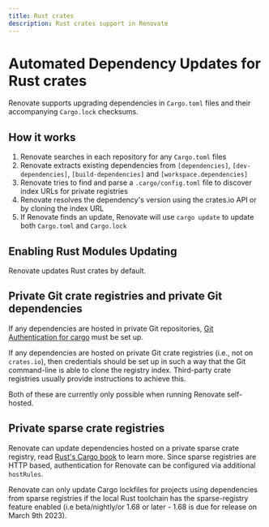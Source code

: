 ```yaml
---
title: Rust crates
description: Rust crates support in Renovate
---
```


# Automated Dependency Updates for Rust crates

Renovate supports upgrading dependencies in `Cargo.toml` files and their accompanying `Cargo.lock` checksums.

## How it works

1. Renovate searches in each repository for any `Cargo.toml` files
1. Renovate extracts existing dependencies from `[dependencies]`, `[dev-dependencies]`, `[build-dependencies]` and `[workspace.dependencies]`
1. Renovate tries to find and parse a `.cargo/config.toml` file to discover index URLs for private registries
1. Renovate resolves the dependency's version using the crates.io API or by cloning the index URL
1. If Renovate finds an update, Renovate will use `cargo update` to update both `Cargo.toml` and `Cargo.lock`

## Enabling Rust Modules Updating

Renovate updates Rust crates by default.

## Private Git crate registries and private Git dependencies

If any dependencies are hosted in private Git repositories, [Git Authentication for cargo](https://doc.rust-lang.org/cargo/appendix/git-authentication.html) must be set up.

If any dependencies are hosted on private Git crate registries (i.e., not on `crates.io`), then credentials should be set up in such a way that the Git command-line is able to clone the registry index.
Third-party crate registries usually provide instructions to achieve this.

Both of these are currently only possible when running Renovate self-hosted.

## Private sparse crate registries

Renovate can update dependencies hosted on a private sparse crate registry, read [Rust's Cargo book](https://doc.rust-lang.org/beta/cargo/reference/registry-index.html#sparse-protocol) to learn more.
Since sparse registries are HTTP based, authentication for Renovate can be configured via additional `hostRules`.

Renovate can only update Cargo lockfiles for projects using dependencies from sparse registries if the local Rust toolchain has the sparse-registry feature enabled (i.e beta/nightly/or 1.68 or later - 1.68 is due for release on March 9th 2023).
